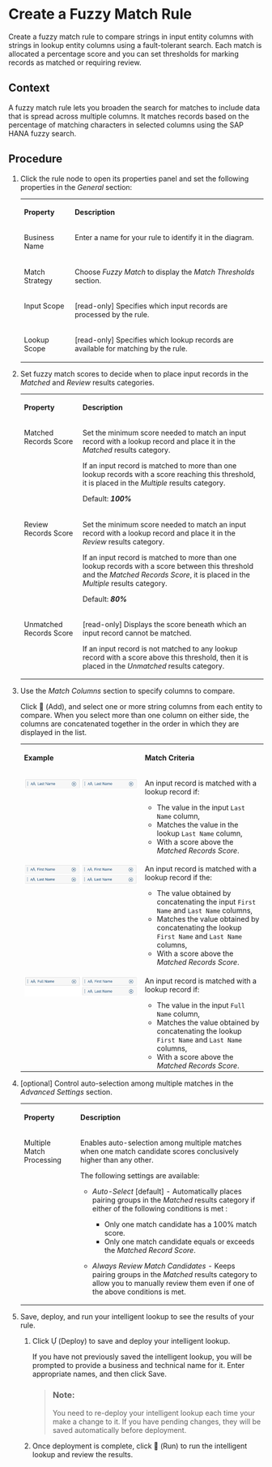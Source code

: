 <!-- loiob063518d7a684051b66cc6d9681c8753 -->

<link rel="stylesheet" type="text/css" href="css/sap-icons.css"/>

# Create a Fuzzy Match Rule

Create a fuzzy match rule to compare strings in input entity columns with strings in lookup entity columns using a fault-tolerant search. Each match is allocated a percentage score and you can set thresholds for marking records as matched or requiring review.



## Context

A fuzzy match rule lets you broaden the search for matches to include data that is spread across multiple columns. It matches records based on the percentage of matching characters in selected columns using the SAP HANA fuzzy search.



## Procedure

1.  Click the rule node to open its properties panel and set the following properties in the *General* section:


    <table>
    <tr>
    <th valign="top">

    Property


    
    </th>
    <th valign="top">

    Description


    
    </th>
    </tr>
    <tr>
    <td valign="top">

    Business Name


    
    </td>
    <td valign="top">

    Enter a name for your rule to identify it in the diagram.


    
    </td>
    </tr>
    <tr>
    <td valign="top">

    Match Strategy


    
    </td>
    <td valign="top">

    Choose *Fuzzy Match* to display the *Match Thresholds* section.


    
    </td>
    </tr>
    <tr>
    <td valign="top">

    Input Scope


    
    </td>
    <td valign="top">

    \[read-only\] Specifies which input records are processed by the rule.


    
    </td>
    </tr>
    <tr>
    <td valign="top">

    Lookup Scope


    
    </td>
    <td valign="top">

    \[read-only\] Specifies which lookup records are available for matching by the rule.


    
    </td>
    </tr>
    </table>
    
2.  Set fuzzy match scores to decide when to place input records in the *Matched* and *Review* results categories.


    <table>
    <tr>
    <th valign="top">

    Property


    
    </th>
    <th valign="top">

    Description


    
    </th>
    </tr>
    <tr>
    <td valign="top">

    Matched Records Score


    
    </td>
    <td valign="top">

    Set the minimum score needed to match an input record with a lookup record and place it in the *Matched* results category. 

    If an input record is matched to more than one lookup records with a score reaching this threshold, it is placed in the *Multiple* results category.

    Default: ***100%***


    
    </td>
    </tr>
    <tr>
    <td valign="top">

    Review Records Score


    
    </td>
    <td valign="top">

    Set the minimum score needed to match an input record with a lookup record and place it in the *Review* results category. 

    If an input record is matched to more than one lookup records with a score between this threshold and the *Matched Records Score*, it is placed in the *Multiple* results category.

    Default: ***80%***


    
    </td>
    </tr>
    <tr>
    <td valign="top">

    Unmatched Records Score


    
    </td>
    <td valign="top">

    \[read-only\] Displays the score beneath which an input record cannot be matched. 

    If an input record is not matched to any lookup record with a score above this threshold, then it is placed in the *Unmatched* results category.


    
    </td>
    </tr>
    </table>
    
3.  Use the *Match Columns* section to specify columns to compare.

    Click <span class="FPA-icons"></span> \(Add\), and select one or more string columns from each entity to compare. When you select more than one column on either side, the columns are concatenated together in the order in which they are displayed in the list.


    <table>
    <tr>
    <th valign="top">

    Example


    
    </th>
    <th valign="top">

    Match Criteria


    
    </th>
    </tr>
    <tr>
    <td valign="top">

    ![](images/Fuzzy_Match_-_One_to_One_d815e18.png)


    
    </td>
    <td valign="top">

    An input record is matched with a lookup record if:

    -   The value in the input `Last Name` column,
    -   Matches the value in the lookup `Last Name` column,
    -   With a score above the *Matched Records Score*.


    
    </td>
    </tr>
    <tr>
    <td valign="top">

    ![](images/Fuzzy_Match_-_Two_to_Two_c50db4d.png)


    
    </td>
    <td valign="top">

    An input record is matched with a lookup record if the:

    -   The value obtained by concatenating the input `First Name` and `Last Name` columns,
    -   Matches the value obtained by concatenating the lookup `First Name` and `Last Name` columns,
    -   With a score above the *Matched Records Score*.


    
    </td>
    </tr>
    <tr>
    <td valign="top">

    ![](images/Fuzzy_Match_-_One_to_Two_1edd1ed.png)


    
    </td>
    <td valign="top">

    An input record is matched with a lookup record if:

    -   The value in the input `Full Name` column,
    -   Matches the value obtained by concatenating the lookup `First Name` and `Last Name` columns,
    -   With a score above the *Matched Records Score*.


    
    </td>
    </tr>
    </table>
    
4.  \[optional\] Control auto-selection among multiple matches in the *Advanced Settings* section.


    <table>
    <tr>
    <th valign="top">

    Property


    
    </th>
    <th valign="top">

    Description


    
    </th>
    </tr>
    <tr>
    <td valign="top">

    Multiple Match Processing


    
    </td>
    <td valign="top">

    Enables auto-selection among multiple matches when one match candidate scores conclusively higher than any other. 

    The following settings are available:

    -   *Auto-Select* \[default\] - Automatically places pairing groups in the *Matched* results category if either of the following conditions is met :
        -   Only one match candidate has a 100% match score.
        -   Only one match candidate equals or exceeds the *Matched Record Score*.

    -   *Always Review Match Candidates* - Keeps pairing groups in the *Matched* results category to allow you to manually review them even if one of the above conditions is met.


    
    </td>
    </tr>
    </table>
    
5.  Save, deploy, and run your intelligent lookup to see the results of your rule.

    1.  Click <span class="SAP-icons"></span> \(Deploy\) to save and deploy your intelligent lookup.

        If you have not previously saved the intelligent lookup, you will be prompted to provide a business and technical name for it. Enter appropriate names, and then click Save.

        > ### Note:  
        > You need to re-deploy your intelligent lookup each time your make a change to it. If you have pending changes, they will be saved automatically before deployment.

    2.  Once deployment is complete, click <span class="FPA-icons"></span> \(Run\) to run the intelligent lookup and review the results.



